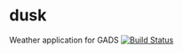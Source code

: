 # dusk
Weather application for GADS
[![Build Status](https://travis-ci.org/Tetranyble/dusk.svg?branch=master)](https://travis-ci.org/Tetranyble/dusk)